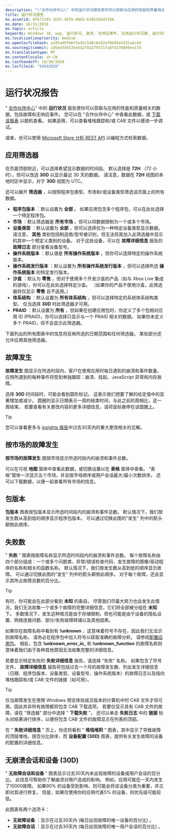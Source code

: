 ```yaml
---
description: "\"合作伙伴中心\" 中的运行状况报告使你可以获取与应用的性能和质量相关的数据，包括故障和无响应事件。"
title: 运行状况报告
ms.assetid: 4F671543-1E91-4E59-88A3-638E3E64539A
ms.date: 10/31/2018
ms.topic: article
keywords: Windows 10, uwp, 运行状况, 崩溃, 无响应事件, 应用运行状况康, 运行状况数据, 堆栈跟踪, cab 文件, 失败, 故障, pdb, 符号
ms.localizationpriority: medium
ms.openlocfilehash: a345ad9fb6f2ed5c540c6e52ef0b95e43d1adc6d
ms.sourcegitcommit: a3bbd3dd13be5d2f8a2793717adf4276840ee17d
ms.translationtype: MT
ms.contentlocale: zh-CN
ms.lasthandoff: 10/30/2020
ms.locfileid: "93032820"
---
```

# <a name="health-report"></a>运行状况报告

" [合作伙伴中心](https://partner.microsoft.com/dashboard)" 中的 **运行状况** 报告使你可以获取与应用的性能和质量相关的数据，包括故障和无响应事件。 您可以在 "合作伙伴中心" 中查看此数据，或 [下载该报表](download-analytic-reports.md) 以脱机查看。 如果适用，可以查看堆栈跟踪和/或 CAB 文件以便进一步调试。

或者，也可以使用 [Microsoft Store 分析 REST API](../monetize/access-analytics-data-using-windows-store-services.md) 以编程方式检索数据。


## <a name="apply-filters"></a>应用筛选器

在页面顶部附近，可以选择希望显示数据的时间段。 默认选择是 **72H** （72 小时），但可以改选 **30D** 以显示最近 30 天的数据。 请注意，数据在 **72H** 视图的本地时区中显示，对于 **30D** 视图为 UTC。

还可以展开 **筛选器** ，以按照程序包类型、市场和/或设备类型筛选该页面上的所有数据。

-   **程序包版本** ：默认设置为 **全部** 。 如果应用包含多个程序包，可以在此处选择一个特定程序包。
-   **市场** ：默认筛选器是 **所有市场** ，但可以将数据限制为一个或多个市场。
-   **设备类型** ：默认设置为 **全部** ，但可以选择仅为一种特定设备类型显示数据。 请注意， **其他** 类别包括制造商/型号被识别，但无法将其加入此筛选器中显示的其中一个预定义类别的设备。 对于这些设备，可以在 **故障详细信息** 报告的 **故障日志** 部分查看设备型号。  
-   **操作系统版本** ：默认值是 **所有操作系统版本** ，但你可以选择特定的操作系统版本。
-   **操作系统发行版本** ：默认设置为 **所有操作系统发行版本** ，但可以选择所选 **操作系统版本** 的特定发行版本。
-   **沙盒** ：默认为 **零售** ，但对于使用多个开发沙盒的产品（如与 Xbox Live 集成的游戏），你可以在此处选择特定沙盒。 （如果你的产品不使用沙盒，此筛选器将仅显示 **零售** 且不适用。）
-   **体系结构** ：默认设置为 **所有体系结构** ，但可以选择特定的系统体系结构类型。 仅当选择 **30D** 时此筛选器才可用。
-   **PRAID** ：默认设置为 **所有** ，但如果在创建应用包时，你定义了多个包相对应用 ID (PRAID)，你可以选择只显示与一个 PRAID 相关的数据。 如果你未定义多个 PRAID，将不会显示此筛选器。

下面列出的所有图表中的信息将反映所选的日期范围和任何筛选器。 某些部分还允许应用其他筛选器。


## <a name="failure-hits"></a>故障发生

**故障发生** 图显示在所选时段内，客户在使用应用时每日遇到的崩溃和事件数量。 应用所遇到的每种事件将受到单独跟踪：崩溃、挂起、JavaScript 异常和内存故障。

选择 **30D** 时间段时，可能会看到圆形标记。 这表示我们想要了解的给定值中的显著增加或减少。 圆圈的显示日期表示一周的结束时间，与此之前的周相比，这一周结束。 若要查看有关更改内容的更多详细信息，请将鼠标悬停在该圆圈上。  

> [!TIP]
> 您可以查看更多与 [insights 报告](insights-report.md)中过去30天内的重大更改相关的见解。

## <a name="failure-hits-by-market"></a>按市场的故障发生

**按市场的故障发生** 图按市场显示所选时段内的崩溃和事件总数。

可以在可视 **地图** 窗体中查看此数据，或切换设置以在 **表格** 窗体中查看。 “表格”窗体一次显示五个市场，并且按字母顺序或用户会话最大/最小次数排序。 还可以下载数据，以便一起查看所有市场的信息。


## <a name="package-version"></a>包版本

**包版本** 图表按包版本显示所选时间段内的崩溃和事件总数。 默认情况下，我们按发生数从高到低的顺序显示程序包版本。 可以通过切换此图的“发生”  列中的箭头颠倒此顺序。

## <a name="failures"></a>失败数

" **失败** " 图表按故障名称显示所选时间段内的崩溃和事件总数。 每个故障名称由四个部分组成：一个或多个问题类、异常/错误检查代码、发生故障的图像/驱动程序的名称和相关的函数名称。 默认情况下，我们按发生数从高到低的顺序显示故障。 可以通过切换此图的“发生”  列中的箭头颠倒此顺序。 对于每个故障，还会显示其所占故障总数的百分比。

> [!TIP]
> 有时，你可能会在此部分看到 **未知** 的条目。 尽管我们尽最大努力也会发生此情况，我们无法收集一个或多个故障的完整详细信息，它们将全部被分组在 **未知** 下。 多数情况下，发生这种情况是由于存储限制，但也可能是由于设备的隐私设置、网络连接问题、部分/失败故障转储以及其他因素。
>
> 如果你在故障名称中看到有 **!unknown** ，这意味着符号不存在，因此我们无法识别故障名称。 请务必在程序包中加入符号以获取准确的故障分析。 请参阅[配置应用包](/windows/msix/package/packaging-uwp-apps#configure-an-app-package)。 相反，包含 **!unknown_error_in_** 和 **!unknown_function** 的故障名称则意味着我们由于各种其他原因无法收集完整的详细信息。

若要显示特定失败的 **失败详细信息** 报告，请选择 "失败" 名称。 如果包含了符号文件， **故障详细信息** 报告将包括过去一个月的故障发生数、列出发生详细信息（日期、程序包版本、设备类型、设备型号、操作系统版本）的故障日志以及指向堆栈跟踪和/或 CAB 文件的链接（如可用）。

> [!TIP]
> 仅当故障发生在使用 Windows 预览体验成员版本的计算机中时 CAB 文件才将可用，因此并非所有故障都将包含 CAB 下载选项。 若要仅显示具有 CAB 文件的故障，请在 "筛选器" 部分中选择 " **下载失败** "。 还可以单击 **失败日志** 中的 **链接** 标头对结果进行排序，以便将包含 CAB 文件的故障显示在列表的顶部。

在 " **失败详细信息** " 页上，你还将看到 " **堆栈堆积** " 图表，其中显示了导致故障的顶层堆栈，按百分比排序，而 **设备配置 (30D)** 图表，提供有关发生故障的设备的配置的详细信息。 


## <a name="crash-free-sessions-and-devices-30d"></a>无崩溃会话和设备 (30D) 

" **无故障会话和设备** " 图表显示过去30天内未出现故障的设备或用户会话的百分比。 此信息可帮助你了解崩溃对用户造成的影响。 例如，应用可能在一天内发生了10000故障。 如果90% 的设备受到影响，则可能会将该设备分类为重要，并立即对其进行修复。 但是，如果仅使用你的应用代表5% 的设备，则优先级可能较低。

此图表有两个选项卡：
- **无故障设备** ：显示在过去30天内 (每日出现故障的唯一设备的百分比) 。
- **无故障会话** ：显示在过去30天内 (每日出现故障的唯一用户会话的百分比) 。


 

 
